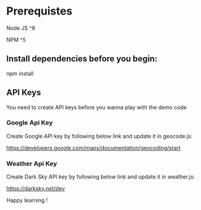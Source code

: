# Prerequistes

Node JS ^8

NPM ^5


## Install dependencies before you begin:

npm install

## API Keys

You need to create API keys before you wanna play with the demo code

### Google Api Key

Create Google API key by following below link and update it in geocode.js:

https://developers.google.com/maps/documentation/geocoding/start

### Weather Api Key

Create Dark Sky API key by following below link and update it in weather.js:

https://darksky.net/dev

Happy learning !

